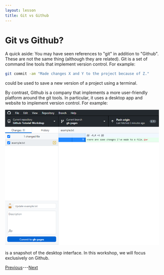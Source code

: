 ```yaml
---
layout: lesson
title: Git vs Github
---
```


# Git vs Github?

A quick aside: You may have seen references to "git" in addition to "Github". These are not the same thing (although they are related). Git is a set of command line tools that implement version control. For example:
```bash
git commit -am "Made changes X and Y to the project because of Z."
```
could be used to save a new version of a project using a terminal.

By contrast, Github is a company that implements a more user-friendly platform around the git tools. In particular, it uses a desktop app and website to implement version control. For example:

![A snapshot of Github Desktop.](..\assets\images\02\desktop-example.png)

is a snapshot of the desktop interface. In this workshop, we will focus exclusively on Github.

[Previous](01-why-github)---[Next](03-fundamentals)

